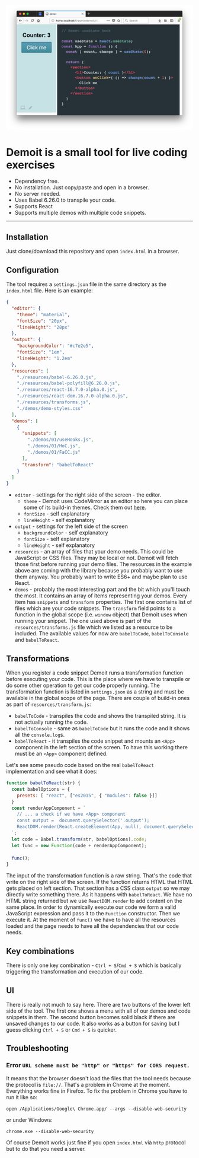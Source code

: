 ![demoit](./demoit.png)

# **Demoit** is a small tool for live coding exercises <!-- omit in toc -->

* Dependency free.
* No installation. Just copy/paste and open in a browser.
* No server needed.
* Uses Babel 6.26.0 to transpile your code.
* Supports React
* Supports multiple demos with multiple code snippets.

---

## Installation

Just clone/download this repository and open `index.html` in a browser.

## Configuration

The tool requires a `settings.json` file in the same directory as the `index.html` file. Here is an example:

```json
{
  "editor": {
    "theme": "material",
    "fontSize": "20px",
    "lineHeight": "28px"
  },
  "output": {
    "backgroundColor": "#c7e2e5",
    "fontSize": "1em",
    "lineHeight": "1.2em"
  },
  "resources": [
    "./resources/babel-6.26.0.js",
    "./resources/babel-polyfill@6.26.0.js",
    "./resources/react-16.7.0-alpha.0.js",
    "./resources/react-dom.16.7.0-alpha.0.js",
    "./resources/transforms.js",
    "./demos/demo-styles.css"
  ],
  "demos": [
    {
      "snippets": [
        "./demos/01/useHooks.js",
        "./demos/01/HoC.js",
        "./demos/01/FaCC.js"
      ],
      "transform": "babelToReact"
    }
  ]
}
```

* `editor` - settings for the right side of the screen - the editor.
  * `theme` - Demoit uses CodeMirror as an editor so here you can place some of its build-in themes. Check them out [here](https://codemirror.net/demo/theme.html).
  * `fontSize` - self explanatory
  * `lineHeight` - self explanatory
* `output` - settings for the left side of the screen
  * `backgroundColor` - self explanatory
  * `fontSize` - self explanatory
  * `lineHeight` - self explanatory
* `resources` - an array of files that your demo needs. This could be JavaScript or CSS files. They may be local or not. Demoit will fetch those first before running your demo files. The resources in the example above are coming with the library because you probably want to use them anyway. You probably want to write ES6+ and maybe plan to use React.
* `demos` - probably the most interesting part and the bit which you'll touch the most. It contains an array of items representing your demos. Every item has `snippets` and `transform` properties. The first one contains list of files which are your code snippets. The `transform` field points to a function in the global scope (i.e. `window` object) that Demoit uses when running your snippet. The one used above is part of the `resources/transforms.js` file which we listed as a resource to be included. The available values for now are `babelToCode`, `babelToConsole` and `babelToReact`.

## Transformations

When you register a code snippet Demoit runs a transformation function before executing your code. This is the place where we have to transpile or do some other operation to get our code properly running. The transformation function is listed in `settings.json` as a string and must be available in the global scope of the page. There are couple of build-in ones as part of `resources/transform.js`:

* `babelToCode` - transpiles the code and shows the transpiled string. It is not actually running the code.
* `babelToConsole` - same as `babelToCode` but it runs the code and it shows all the `console.log`s.
* `babelToReact` - it transpiles the code snippet and mounts an `<App>` component in the left section of the screen. To have this working there must be an `<App>` component defined.

Let's see some pseudo code based on the real `babelToReact` implementation and see what it does:

```js
function babelToReact(str) {
  const babelOptions = {
    presets: [ "react", ["es2015", { "modules": false }]]
  }
  const renderAppComponent = `
    // ... a check if we have <App> component
    const output =  document.querySelector('.output');
    ReactDOM.render(React.createElement(App, null), document.querySelector('.output'));
  `;
  let code = Babel.transform(str, babelOptions).code;
  let func = new Function(code + renderAppComponent);

  func();
}
```

The input of the transformation function is a raw string. That's the code that write on the right side of the screen. If the function returns HTML that HTML gets placed on left section. That section has a CSS class `output` so we may directly write something there. As it happens with `babelToReact`. We have no HTML string returned but we use `ReactDOM.render` to add content on the same place. In order to dynamically execute our code we form a valid JavaScript expression and pass it to the `Function` constructor. Then we execute it. At the moment of `func()` we have to have all the resources loaded and the page needs to have all the dependencies that our code needs.

## Key combinations

There is only one key combination - `Ctrl + S`/`Cmd + S` which is basically triggering the transformation and execution of our code.

## UI

There is really not much to say here. There are two buttons of the lower left side of the tool. The first one shows a menu with all of our demos and code snippets in them. The second button becomes solid black if there are unsaved changes to our code. It also works as a button for saving but I guess clicking `Ctrl + S` or `Cmd + S` is quicker.

## Troubleshooting

### Error `URL scheme must be "http" or "https" for CORS request.`

It means that the browser doesn't load the files that the tool needs because the protocol is `file://`. That's a problem in Chrome at the moment. Everything works fine in Firefox. To fix the problem in Chrome you have to run it like so:

```
open /Applications/Google\ Chrome.app/ --args --disable-web-security
```
or under Windows:
```
chrome.exe --disable-web-security
```

Of course Demoit works just fine if you open `index.html` via `http` protocol but to do that you need a server.
